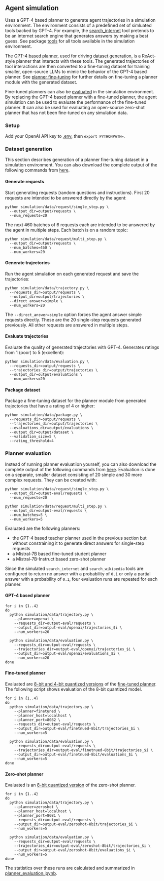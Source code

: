 ## Agent simulation

Uses a GPT-4 based planner to generate agent trajectories in a simulation environment. The environment consists of a predefined set of simluated tools backed by GPT-4. For example, the [search_internet](tools/search_internet.py) tool pretends to be an internet search engine that generates answers by making a best guess. See package [tools](tools) for all tools available in the simulation environment.

The [GPT-4 based planner](planner.py), used for driving [dataset generation](#dataset-generation), is a ReAct-style planner that interacts with these tools. The generated trajectories of tool interactions are then converted to a fine-tuning dataset for training smaller, open-source LLMs to mimic the behavior of the GPT-4 based planner. See [planner fine-tuning](../train/README.md) for further details on fine-tuning a planner module with the generated dataset.

Fine-tuned planners can also be [evaluated](#planner-evaluation) in the simulation environment. By replacing the GPT-4 based planner with a fine-tuned planner, the agent simulation can be used to evaluate the performance of the fine-tuned planner. It can also be used for evaluating an open-source zero-shot planner that has not been fine-tuned on any simulation data.

### Setup

Add your OpenAI API key to [.env](../.env), then `export PYTHONPATH=.`

### Dataset generation

This section describes generation of a planner fine-tuning dataset in a simulation environment. You can also download the complete output of the following commands from [here](https://martin-krasser.com/gba/gba-output.zip).

#### Generate requests

Start generating requests (random questions and instructions). First 20 requests are intended to be answered directly by the agent:

```shell
python simulation/data/request/single_step.py \
  --output_dir=output/requests \
  --num_requests=20
```

The next 460 batches of 6 requests each are intended to be answered by the agent in multiple steps. Each batch is on a random topic:

```shell
python simulation/data/request/multi_step.py \
  --output_dir=output/requests \
  --num_batches=460 \
  --num_workers=20
```

#### Generate trajectories

Run the agent simulation on each generated request and save the trajectories:

```shell
python simulation/data/trajectory.py \
  --requests_dir=output/requests \
  --output_dir=output/trajectories \
  --direct_answer=simple \
  --num_workers=20
```

The `--direct_answer=simple` option forces the agent answer simple requests directly. These are the 20 single-step requests generated previously. All other requests are answered in multiple steps.

#### Evaluate trajectories

Evaluate the quality of generated trajectories with GPT-4. Generates ratings from 1 (poor) to 5 (excellent):

```shell
python simulation/data/evaluation.py \
  --requests_dir=output/requests \
  --trajectories_dir=output/trajectories \
  --output_dir=output/evaluations \
  --num_workers=20
```

#### Package dataset

Package a fine-tuning dataset for the planner module from generated trajectories that have a rating of 4 or higher:

```shell
python simulation/data/package.py \
  --requests_dir=output/requests \
  --trajectories_dir=output/trajectories \
  --evaluations_dir=output/evaluations \
  --output_dir=output/dataset \
  --validation_size=5 \
  --rating_threshold=4
```

### Planner evaluation

Instead of running planner evaluatiion yourself, you can also download the complete output of the following commands from [here](https://martin-krasser.com/gba/gba-output-eval.zip). Evaluation is done on a separate, smaller dataset consisting of 20 simple and 30 more complex requests. They can be created with:

```shell
python simulation/data/request/single_step.py \
  --output_dir=output-eval/requests \
  --num_requests=20

python simulation/data/request/multi_step.py \
  --output_dir=output-eval/requests \
  --num_batches=5 \
  --num_workers=5
```

Evaluated are the following planners:

- the GPT-4 based teacher planner used in the previous section but without constraining it to generate direct answers for single-step requests
- a Mistral-7B based fine-tuned student planner
- a Mistral-7B-Instruct based zero-shot planner

Since the simulated `search_internet` and `search_wikipedia` tools are configured to return no answer with a probability of `0.1` or only a partial answer with a probability of `0.1`, four evaluation runs are repeated for each planner.

#### GPT-4 based planner

```shell
for i in {1..4}
do
  python simulation/data/trajectory.py \
    --planner=openai \
    --requests_dir=output-eval/requests \
    --output_dir=output-eval/openai/trajectories_$i \
    --num_workers=20

  python simulation/data/evaluation.py \
    --requests_dir=output-eval/requests \
    --trajectories_dir=output-eval/openai/trajectories_$i \
    --output_dir=output-eval/openai/evaluations_$i \
    --num_workers=20
done
```

#### Fine-tuned planner

Evaluated are [8-bit and 4-bit quantized versions](https://huggingface.co/krasserm/gba-planner-7B-v0.1-GGUF) of the [fine-tuned planner](../train/README.md). The following script shows evaluation of the 8-bit quantized model.

```shell
for i in {1..4}
do
  python simulation/data/trajectory.py \
    --planner=finetuned \
    --planner_host=localhost \
    --planner_port=8082 \
    --requests_dir=output-eval/requests \
    --output_dir=output-eval/finetnued-8bit/trajectories_$i \
    --num_workers=5

  python simulation/data/evaluation.py \
    --requests_dir=output-eval/requests \
    --trajectories_dir=output-eval/finetnued-8bit/trajectories_$i \
    --output_dir=output-eval/finetnued-8bit/evaluations_$i \
    --num_workers=5
done
```

#### Zero-shot planner

Evaluated is an [8-bit quantized version](https://huggingface.co/TheBloke/Mistral-7B-Instruct-v0.2-GGUF) of the zero-shot planner.

```shell
for i in {1..4}
do
  python simulation/data/trajectory.py \
    --planner=zeroshot \
    --planner_host=localhost \
    --planner_port=8081 \
    --requests_dir=output-eval/requests \
    --output_dir=output-eval/zeroshot-8bit/trajectories_$i \
    --num_workers=5

  python simulation/data/evaluation.py \
    --requests_dir=output-eval/requests \
    --trajectories_dir=output-eval/zeroshot-8bit/trajectories_$i \
    --output_dir=output-eval/zeroshot-8bit/evaluations_$i \
    --num_workers=5
done
```

The statistics over these runs are calculated and summarized in [planner_evaluation.ipynb](../planner_evaluation.ipynb).
